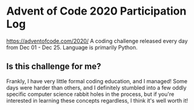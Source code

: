 # Advent of Code 2020 Participation Log
https://adventofcode.com/2020/
A coding challenge released every day from Dec 01 - Dec 25.
Language is primarily Python.

## Is this challenge for me? 
Frankly, I have very little formal coding education, and I managed!
Some days were harder than others, and I definitely stumbled into a few oddly specific computer science rabbit holes in the process, but if you're interested in
learning these concepts regardless, I think it's well worth it!
